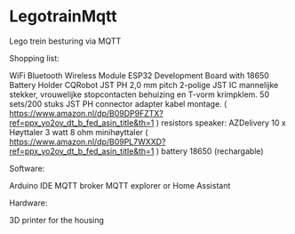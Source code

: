# LegotrainMqtt
Lego trein besturing via MQTT

Shopping list:

WiFi Bluetooth Wireless Module ESP32 Development Board with 18650 Battery Holder
CQRobot JST PH 2,0 mm pitch 2-polige JST IC mannelijke stekker, vrouwelijke stopcontacten behuizing en T-vorm krimpklem. 50 sets/200 stuks JST PH connector adapter kabel montage. ( https://www.amazon.nl/dp/B09DP9FZTX?ref=ppx_yo2ov_dt_b_fed_asin_title&th=1 )
resistors
speaker:  AZDelivery 10 x Høyttaler 3 watt 8 ohm minihøyttaler ( https://www.amazon.nl/dp/B09PL7WXXD?ref=ppx_yo2ov_dt_b_fed_asin_title&th=1 ) 
battery 18650 (rechargable)

Software:

Arduino IDE
MQTT broker
MQTT explorer or Home Assistant

Hardware:

3D printer for the housing


